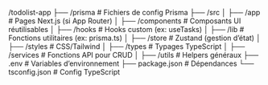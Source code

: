/todolist-app
├── /prisma # Fichiers de config Prisma
├── /src
│ ├── /app # Pages Next.js (si App Router)
│ ├── /components # Composants UI réutilisables
│ ├── /hooks # Hooks custom (ex: useTasks)
│ ├── /lib # Fonctions utilitaires (ex: prisma.ts)
│ ├── /store # Zustand (gestion d’état)
│ ├── /styles # CSS/Tailwind
│ ├── /types # Typages TypeScript
│ ├── /services # Fonctions API pour CRUD
│ ├── /utils # Helpers généraux
├── .env # Variables d’environnement
├── package.json # Dépendances
└── tsconfig.json # Config TypeScript
